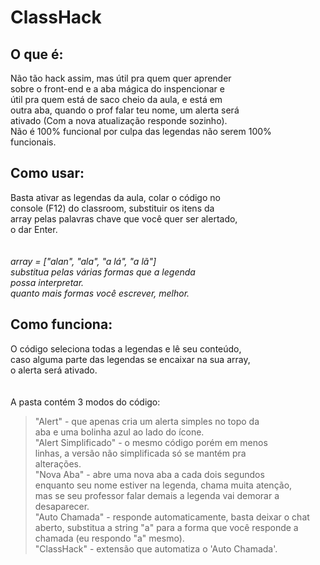 # ClassHack

###

## O que é:

Não tão hack assim, mas útil pra quem quer aprender <br>
sobre o front-end e a aba mágica do inspencionar e <br>
útil pra quem está de saco cheio da aula, e está em <br>
outra aba, quando o prof falar teu nome, um alerta será <br>
ativado (Com a nova atualização responde sozinho). <br>
Não é 100% funcional por culpa das legendas não serem 100% <br>
funcionais.

###

## Como usar:

Basta ativar as legendas da aula, colar o código no  <br>
console (F12) do classroom, substituir os itens da <br>
array pelas palavras chave que você quer ser alertado, <br>
o dar Enter. <br>
 <br> <br>
*array = ["alan", "ala", "a lá", "a lã"] <br>
substitua pelas várias formas que a legenda <br>
possa interpretar. <br>
quanto mais formas você escrever, melhor.* <br>

###

## Como funciona:

O código seleciona todas a legendas e lê seu conteúdo, <br>
caso alguma parte das legendas se encaixar na sua array, <br>
o alerta será ativado. <br>
 <br> <br>
A pasta contém 3 modos do código:  <br>
> "Alert" - que apenas cria um alerta simples no topo da  <br>
aba e uma bolinha azul ao lado do ícone. <br>
> "Alert Simplificado" - o mesmo código porém em menos  <br>
linhas, a versão não simplificada só se mantém pra <br>
alterações. <br>
> "Nova Aba" - abre uma nova aba a cada dois segundos <br>
enquanto seu nome estiver na legenda, chama muita atenção, <br>
mas se seu professor falar demais a legenda vai demorar a  <br>
desaparecer. <br>
> "Auto Chamada" - responde automaticamente, basta deixar o chat <br>
aberto, substitua a string "a" para a forma que você responde a <br>
chamada (eu respondo "a" mesmo).  <br>
> "ClassHack" - extensão que automatiza o 'Auto Chamada'. <br>

